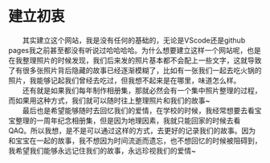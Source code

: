 # 建立初衷
&emsp;&emsp;其实建立这个网站，我是没有任何的基础的，无论是VScode还是github pages我之前甚至都没有听说过哈哈哈哈。为什么想要建立这样一个网站呢，也是在我整理照片的时候发现，我们后来发的照片基本都不会配上一些文字，这就导致了有很多张照片背后隐藏的故事已经逐渐模糊了，比如有一张我们一起去吃火锅的照片，我能够记起我们曾经去吃过，但我想不起来是在哪里，味道怎么样。  
&emsp;&emsp;还有就是如果我们每年制作相册集，那就必然会有一个集中照片整理的过程，而如果用这种方式，我们就可以随时往上整理照片和我们的故事~  
&emsp;&emsp;最后也是希望能够随时去回忆我们的爱情，在学校的时候，我经常想要去看宝宝整理的一周年纪念相册集，但是因为地理因素，我就只能回家的时候去看QAQ。所以我想，是不是可以通过这样的方式，去更好的记录我们的故事。因为和宝宝在一起的故事，我不想因为时间流逝而遗忘，也不想回忆的时候被阻碍到，我希望我们能够永远记住我们的故事，永远珍视我们的爱情~  
